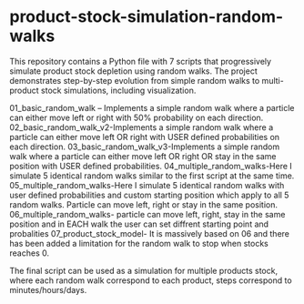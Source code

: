 # product-stock-simulation-random-walks
This repository contains a Python file with 7 scripts that progressively simulate product stock depletion using random walks.
The project demonstrates step-by-step evolution from simple random walks to multi-product stock simulations, including visualization.

01_basic_random_walk – Implements a simple random walk where a particle can either move left or right with 50% probability on each direction.
02_basic_random_walk_v2-Implements a simple random walk where a particle can either move left OR right with USER defined probabilities on each direction.
03_basic_random_walk_v3-Implements a simple random walk where a particle can either move left OR right OR stay in the same position with USER defined probabilities.
04_multiple_random_walks-Here I simulate 5 identical random walks similar to the first script at the same time.
05_multiple_random_walks-Here I simulate 5 identical random walks with user defined probabilities and custom starting position which apply to all 5 random walks. Particle can move left, right or stay in the same position.
06_multiple_random_walks- particle can move left, right, stay in the same position and in EACH walk the user can set diffrent starting point and probalities
07_product_stock_model- It is massively based on 06 and there has been added a limitation for the random walk to stop when stocks reaches 0.

The final script can be used as a simulation for multiple products stock, where each random walk correspond to each product, steps correspond to minutes/hours/days.
